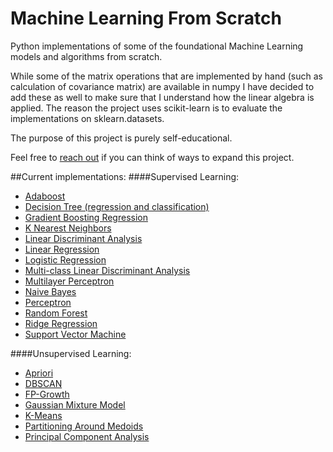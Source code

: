 # Machine Learning From Scratch

Python implementations of some of the foundational Machine Learning models and algorithms from scratch.

While some of the matrix operations that are implemented by hand (such as calculation of covariance matrix) are 
available in numpy I have decided to add these as well to make sure that I understand how the linear algebra is applied.
The reason the project uses scikit-learn is to evaluate the implementations on sklearn.datasets.

The purpose of this project is purely self-educational.

Feel free to [reach out](mailto:eriklindernoren@gmail.com) if you can think of ways to expand this project.

##Current implementations:
####Supervised Learning:
- [Adaboost](https://github.com/eriklindernoren/ML-From-Scratch/blob/master/supervised_learning/adaboost.py)
- [Decision Tree (regression and classification)](https://github.com/eriklindernoren/ML-From-Scratch/blob/master/supervised_learning/decision_tree.py)
- [Gradient Boosting Regression](https://github.com/eriklindernoren/ML-From-Scratch/blob/master/supervised_learning/gradient_boosting_regressor.py)
- [K Nearest Neighbors](https://github.com/eriklindernoren/ML-From-Scratch/blob/master/supervised_learning/k_nearest_neighbors.py)
- [Linear Discriminant Analysis](https://github.com/eriklindernoren/ML-From-Scratch/blob/master/supervised_learning/linear_discriminant_analysis.py)
- [Linear Regression](https://github.com/eriklindernoren/ML-From-Scratch/blob/master/supervised_learning/linear_regression.py)
- [Logistic Regression](https://github.com/eriklindernoren/ML-From-Scratch/blob/master/supervised_learning/logistic_regression.py)
- [Multi-class Linear Discriminant Analysis](https://github.com/eriklindernoren/ML-From-Scratch/blob/master/supervised_learning/multi_class_lda.py)
- [Multilayer Perceptron](https://github.com/eriklindernoren/ML-From-Scratch/blob/master/supervised_learning/multilayer_perceptron.py)
- [Naive Bayes](https://github.com/eriklindernoren/ML-From-Scratch/blob/master/supervised_learning/naive_bayes.py)
- [Perceptron](https://github.com/eriklindernoren/ML-From-Scratch/blob/master/supervised_learning/perceptron.py)
- [Random Forest](https://github.com/eriklindernoren/ML-From-Scratch/blob/master/supervised_learning/random_forest.py)
- [Ridge Regression](https://github.com/eriklindernoren/ML-From-Scratch/blob/master/supervised_learning/ridge_regression.py)
- [Support Vector Machine](https://github.com/eriklindernoren/ML-From-Scratch/blob/master/supervised_learning/support_vector_machine.py)

####Unsupervised Learning:
- [Apriori](https://github.com/eriklindernoren/ML-From-Scratch/blob/master/unsupervised_learning/apriori.py)
- [DBSCAN](https://github.com/eriklindernoren/ML-From-Scratch/blob/master/unsupervised_learning/dbscan.py)
- [FP-Growth](https://github.com/eriklindernoren/ML-From-Scratch/blob/master/unsupervised_learning/fp_growth.py)
- [Gaussian Mixture Model](https://github.com/eriklindernoren/ML-From-Scratch/blob/master/unsupervised_learning/gaussian_mixture_model.py)
- [K-Means](https://github.com/eriklindernoren/ML-From-Scratch/blob/master/unsupervised_learning/k_means.py)
- [Partitioning Around Medoids](https://github.com/eriklindernoren/ML-From-Scratch/blob/master/unsupervised_learning/partitioning_around_medoids.py)
- [Principal Component Analysis](https://github.com/eriklindernoren/ML-From-Scratch/blob/master/unsupervised_learning/principal_component_analysis.py)
